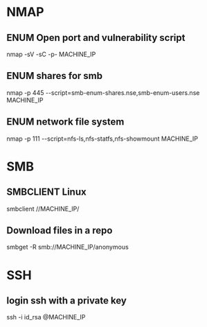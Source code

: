 # NMAP
## ENUM Open port and vulnerability script
nmap -sV -sC -p- MACHINE_IP
## ENUM shares for smb 
nmap -p 445 --script=smb-enum-shares.nse,smb-enum-users.nse MACHINE_IP
## ENUM network file system
nmap -p 111 --script=nfs-ls,nfs-statfs,nfs-showmount MACHINE_IP

# SMB
## SMBCLIENT Linux
smbclient //MACHINE_IP/<path>
## Download files in a repo
smbget -R smb://MACHINE_IP/anonymous

# SSH
## login ssh with a private key
ssh -i id_rsa <user>@MACHINE_IP
